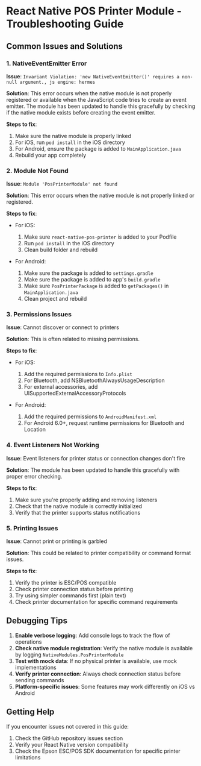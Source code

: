 # React Native POS Printer Module - Troubleshooting Guide

## Common Issues and Solutions

### 1. NativeEventEmitter Error

**Issue**: `Invariant Violation: 'new NativeEventEmitter()' requires a non-null argument., js engine: hermes`

**Solution**: 
This error occurs when the native module is not properly registered or available when the JavaScript code tries to create an event emitter. The module has been updated to handle this gracefully by checking if the native module exists before creating the event emitter.

**Steps to fix**:
1. Make sure the native module is properly linked
2. For iOS, run `pod install` in the iOS directory
3. For Android, ensure the package is added to `MainApplication.java`
4. Rebuild your app completely

### 2. Module Not Found

**Issue**: `Module 'PosPrinterModule' not found`

**Solution**:
This error occurs when the native module is not properly linked or registered.

**Steps to fix**:
- For iOS:
  1. Make sure `react-native-pos-printer` is added to your Podfile
  2. Run `pod install` in the iOS directory
  3. Clean build folder and rebuild

- For Android:
  1. Make sure the package is added to `settings.gradle`
  2. Make sure the package is added to app's `build.gradle`
  3. Make sure `PosPrinterPackage` is added to `getPackages()` in `MainApplication.java`
  4. Clean project and rebuild

### 3. Permissions Issues

**Issue**: Cannot discover or connect to printers

**Solution**:
This is often related to missing permissions.

**Steps to fix**:
- For iOS:
  1. Add the required permissions to `Info.plist`
  2. For Bluetooth, add NSBluetoothAlwaysUsageDescription
  3. For external accessories, add UISupportedExternalAccessoryProtocols

- For Android:
  1. Add the required permissions to `AndroidManifest.xml`
  2. For Android 6.0+, request runtime permissions for Bluetooth and Location

### 4. Event Listeners Not Working

**Issue**: Event listeners for printer status or connection changes don't fire

**Solution**:
The module has been updated to handle this gracefully with proper error checking.

**Steps to fix**:
1. Make sure you're properly adding and removing listeners
2. Check that the native module is correctly initialized
3. Verify that the printer supports status notifications

### 5. Printing Issues

**Issue**: Cannot print or printing is garbled

**Solution**:
This could be related to printer compatibility or command format issues.

**Steps to fix**:
1. Verify the printer is ESC/POS compatible
2. Check printer connection status before printing
3. Try using simpler commands first (plain text)
4. Check printer documentation for specific command requirements

## Debugging Tips

1. **Enable verbose logging**: Add console logs to track the flow of operations
2. **Check native module registration**: Verify the native module is available by logging `NativeModules.PosPrinterModule`
3. **Test with mock data**: If no physical printer is available, use mock implementations
4. **Verify printer connection**: Always check connection status before sending commands
5. **Platform-specific issues**: Some features may work differently on iOS vs Android

## Getting Help

If you encounter issues not covered in this guide:
1. Check the GitHub repository issues section
2. Verify your React Native version compatibility
3. Check the Epson ESC/POS SDK documentation for specific printer limitations
